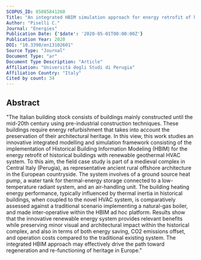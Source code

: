 ```yaml
---
SCOPUS_ID: 85085841260
Title: "An integrated HBIM simulation approach for energy retrofit of historical buildings implemented in a case study of a medieval fortress in Italy"
Author: "Piselli C."
Journal: "Energies"
Publication Date: {'$date': '2020-05-01T00:00:00Z'}
Publication Year: 2020
DOI: "10.3390/en13102601"
Source Type: "Journal"
Document Type: "ar"
Document Type Description: "Article"
Affiliation: "Università degli Studi di Perugia"
Affiliation Country: "Italy"
Cited by count: 34
---
```


## Abstract
"The Italian building stock consists of buildings mainly constructed until the mid-20th century using pre-industrial construction techniques. These buildings require energy refurbishment that takes into account the preservation of their architectural heritage. In this view, this work studies an innovative integrated modelling and simulation framework consisting of the implementation of Historical Building Information Modeling (HBIM) for the energy retrofit of historical buildings with renewable geothermal HVAC system. To this aim, the field case study is part of a medieval complex in Central Italy (Perugia), as representative ancient rural offshore architecture in the European countryside. The system involves of a ground source heat pump, a water tank for thermal-energy storage connected to a low-temperature radiant system, and an air-handling unit. The building heating energy performance, typically influenced by thermal inertia in historical buildings, when coupled to the novel HVAC system, is comparatively assessed against a traditional scenario implementing a natural-gas boiler, and made inter-operative within the HBIM ad hoc platform. Results show that the innovative renewable energy system provides relevant benefits while preserving minor visual and architectural impact within the historical complex, and also in terms of both energy saving, CO2 emissions offset, and operation costs compared to the traditional existing system. The integrated HBIM approach may effectively drive the path toward regeneration and re-functioning of heritage in Europe."
